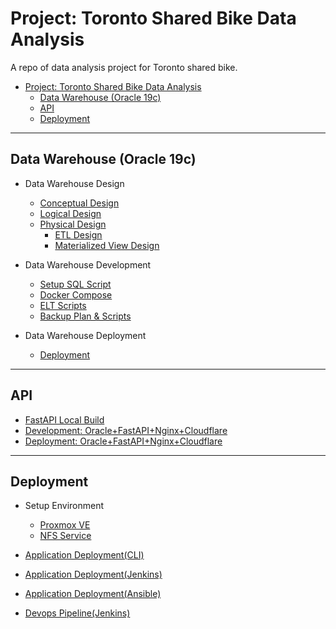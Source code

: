 # Project: Toronto Shared Bike Data Analysis

A repo of data analysis project for Toronto shared bike.

- [Project: Toronto Shared Bike Data Analysis](#project-toronto-shared-bike-data-analysis)
  - [Data Warehouse (Oracle 19c)](#data-warehouse-oracle-19c)
  - [API](#api)
  - [Deployment](#deployment)

---

## Data Warehouse (Oracle 19c)

- Data Warehouse Design

  - [Conceptual Design](./doc/feature-oracledb/dw_design/conceptual_design/conceptual_design.md)
  - [Logical Design](./doc/feature-oracledb/dw_design/logical_design/logical_design.md)
  - [Physical Design](./doc/feature-oracledb/dw_design/physical_design/physical_design.md)
    - [ETL Design](./doc/feature-oracledb/dw_design/etl_design/etl_design.md)
    - [Materialized View Design](./doc/feature-oracledb/dw_design/mv_design/mv_design.md)

- Data Warehouse Development

  - [Setup SQL Script](./doc/feature-oracledb/dw_development/setup_script/setup_script.md)
  - [Docker Compose](./doc/feature-oracledb/dw_development/docker_compose/docker_compose.md)
  - [ELT Scripts](./doc/feature-oracledb/dw_development/etl_script/etl_script.md)
  - [Backup Plan & Scripts](./doc/feature-oracledb/dw_development/backup_script/backup_script.md)

- Data Warehouse Deployment
  - [Deployment](./doc/feature-oracledb/dw_deployment/deploy/deploy.md)

---

## API

- [FastAPI Local Build](./doc/feature-api/fastapi/fastapi.md)
- [Development: Oracle+FastAPI+Nginx+Cloudflare](./doc/feature-api/cloudflare/cloudflare.md)
- [Deployment: Oracle+FastAPI+Nginx+Cloudflare](./doc/feature-api/cloudflare/cloudflare.md)

---

## Deployment

- Setup Environment

  - [Proxmox VE](./doc/feature-devops/proxmox/proxmox.md)
  - [NFS Service](./doc/feature-devops/nfs/nfs.md)

- [Application Deployment(CLI)](./doc/feature-devops/deploy_cli/deploy_cli.md)
- [Application Deployment(Jenkins)](./doc/feature-devops/deploy_jenkins/deploy_jenkins.md)
- [Application Deployment(Ansible)](./doc/feature-devops/deploy_ansible/deploy_ansible.md)
- [Devops Pipeline(Jenkins)](./doc/feature-devops/devops_jenkins/devops_jenkins.md)
